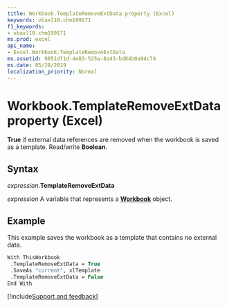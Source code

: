 ```yaml
---
title: Workbook.TemplateRemoveExtData property (Excel)
keywords: vbaxl10.chm199171
f1_keywords:
- vbaxl10.chm199171
ms.prod: excel
api_name:
- Excel.Workbook.TemplateRemoveExtData
ms.assetid: 9851df1d-4e83-525a-8a43-bd84b0a94c74
ms.date: 05/29/2019
localization_priority: Normal
---
```



# Workbook.TemplateRemoveExtData property (Excel)

**True** if external data references are removed when the workbook is saved as a template. Read/write **Boolean**.


## Syntax

_expression_.**TemplateRemoveExtData**

_expression_ A variable that represents a **[Workbook](Excel.Workbook.md)** object.


## Example

This example saves the workbook as a template that contains no external data.

```vb
With ThisWorkbook 
 .TemplateRemoveExtData = True 
 .SaveAs "current", xlTemplate 
 .TemplateRemoveExtData = False 
End With
```




[!include[Support and feedback](~/includes/feedback-boilerplate.md)]